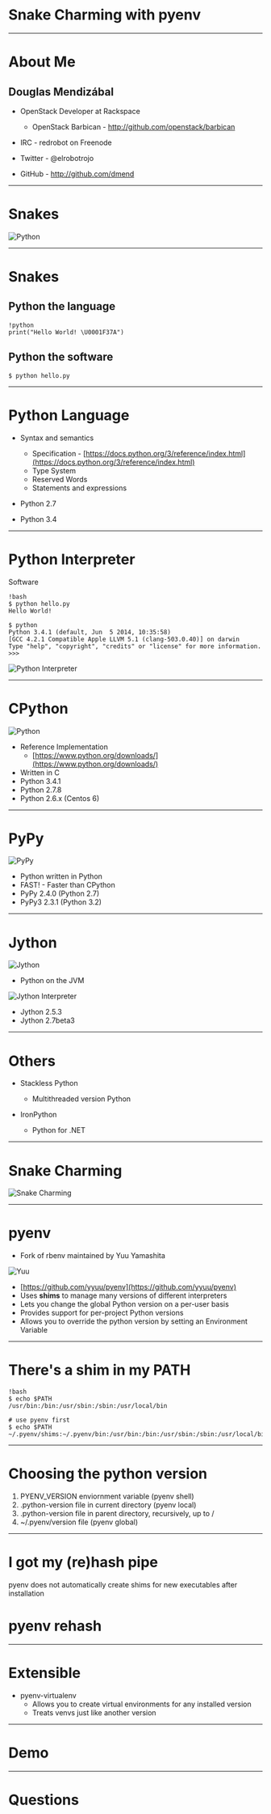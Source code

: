 # Snake Charming with pyenv

---

# About Me

## Douglas Mendizábal

* OpenStack Developer at Rackspace

    * OpenStack Barbican - http://github.com/openstack/barbican

* IRC - redrobot on Freenode

* Twitter - @elrobotrojo

* GitHub - http://github.com/dmend

---

# Snakes

![Python](python.jpg)

---

# Snakes

## Python the language

    !python
    print("Hello World! \U0001F37A")

## Python the software

    $ python hello.py

---

# Python Language

* Syntax and semantics

    * Specification - [https://docs.python.org/3/reference/index.html](https://docs.python.org/3/reference/index.html)
    * Type System
    * Reserved Words
    * Statements and expressions

* Python 2.7

* Python 3.4

---

# Python Interpreter

Software

    !bash
    $ python hello.py
    Hello World!

    $ python
    Python 3.4.1 (default, Jun  5 2014, 10:35:58)
    [GCC 4.2.1 Compatible Apple LLVM 5.1 (clang-503.0.40)] on darwin
    Type "help", "copyright", "credits" or "license" for more information.
    >>>


![Python Interpreter](python_interpreter.png)

---

# CPython

![Python](python.png)

* Reference Implementation
    * [https://www.python.org/downloads/](https://www.python.org/downloads/)
* Written in C
* Python 3.4.1
* Python 2.7.8
* Python 2.6.x (Centos 6)

---

# PyPy

![PyPy](pypy.png)

* Python written in Python
* FAST! - Faster than CPython
* PyPy 2.4.0 (Python 2.7)
* PyPy3 2.3.1 (Python 3.2)

---

# Jython

![Jython](jython.png)

* Python on the JVM

![Jython Interpreter](jython_interpreter.png)

* Jython 2.5.3
* Jython 2.7beta3

---

# Others

* Stackless Python
    - Multithreaded version Python

* IronPython
    - Python for .NET

---

# Snake Charming

![Snake Charming](snake_charming.jpg)

---

# pyenv

* Fork of rbenv maintained by Yuu Yamashita

![Yuu](yuu.png)

* [https://github.com/yyuu/pyenv](https://github.com/yyuu/pyenv)
* Uses __shims__ to manage many versions of different interpreters
* Lets you change the global Python version on a per-user basis
* Provides support for per-project Python versions
* Allows you to override the python version by setting an Environment Variable

---

# There's a shim in my PATH

    !bash
    $ echo $PATH
    /usr/bin:/bin:/usr/sbin:/sbin:/usr/local/bin

    # use pyenv first
    $ echo $PATH
    ~/.pyenv/shims:~/.pyenv/bin:/usr/bin:/bin:/usr/sbin:/sbin:/usr/local/bin

---

# Choosing the python version

1. PYENV_VERSION enviornment variable (pyenv shell)
2. .python-version file in current directory (pyenv local)
3. .python-version file in parent directory, recursively, up to /
4. ~/.pyenv/version file (pyenv global)

---

# I got my (re)hash pipe

pyenv does not automatically create shims for new executables after installation

# pyenv rehash

---

# Extensible

* pyenv-virtualenv
    - Allows you to create virtual environments for any installed version
    - Treats venvs just like another version

---

# Demo

---

# Questions

